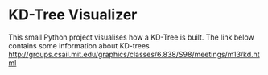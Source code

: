 # KD-Tree Visualizer
This small Python project visualises how a KD-Tree is built.
The link below contains some information about KD-trees
http://groups.csail.mit.edu/graphics/classes/6.838/S98/meetings/m13/kd.html